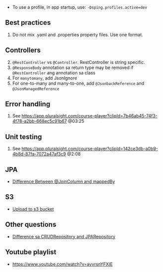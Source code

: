 - To use a profile, in app startup, use: `-Dsping.profiles.active=dev`


## Best practices
1. Do not mix .yaml and .properties property files. Use one format.

## Controllers
2. `@RestController` vs `@Controller`. RestController is string specific.
3. `@ResponseBody` annotation sa return type may be removed if `@RestController` ang annotation sa class
4. For `manytomany`, add JsonIgnore
5. For one-to-many and many-to-one, add `@JsonbackReference` and `@JsonManagedReference`

## Error handling
1. See https://app.pluralsight.com/course-player?clipId=7b46ab45-74f3-4f78-a2bb-668ec5c91b67 @03:25

## Unit testing
1. See https://app.pluralsight.com/course-player?clipId=142ce3db-a0b9-4b8d-87fa-7072a47af3c9 @2:08

## JPA
- [Difference Between @JoinColumn and mappedBy](https://www.baeldung.com/jpa-joincolumn-vs-mappedby)

## S3
- [Upload to s3 bucket](https://medium.com/oril/uploading-files-to-aws-s3-bucket-using-spring-boot-483fcb6f8646)

## Other questions
- [Difference sa CRUDRepository and JPARepository](https://stackoverflow.com/questions/14014086/what-is-difference-between-crudrepository-and-jparepository-interfaces-in-spring)

## Youtube playlist
- https://www.youtube.com/watch?v=avvrsnYFXIE
